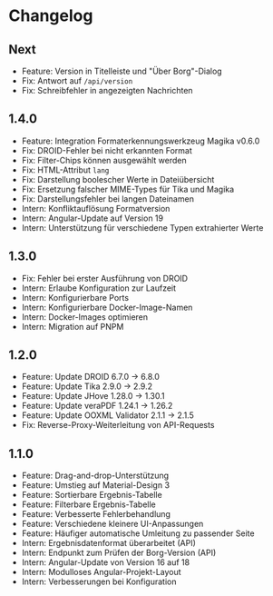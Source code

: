 # Changelog

## Next

- Feature: Version in Titelleiste und "Über Borg"-Dialog
- Fix: Antwort auf `/api/version`
- Fix: Schreibfehler in angezeigten Nachrichten

## 1.4.0

- Feature: Integration Formaterkennungswerkzeug Magika v0.6.0
- Fix: DROID-Fehler bei nicht erkannten Format
- Fix: Filter-Chips können ausgewählt werden
- Fix: HTML-Attribut `lang`
- Fix: Darstellung boolescher Werte in Dateiübersicht
- Fix: Ersetzung falscher MIME-Types für Tika und Magika
- Fix: Darstellungsfehler bei langen Dateinamen
- Intern: Konfliktauflösung Formatversion
- Intern: Angular-Update auf Version 19
- Intern: Unterstützung für verschiedene Typen extrahierter Werte

## 1.3.0

- Fix: Fehler bei erster Ausführung von DROID
- Intern: Erlaube Konfiguration zur Laufzeit
- Intern: Konfigurierbare Ports
- Intern: Konfigurierbare Docker-Image-Namen
- Intern: Docker-Images optimieren
- Intern: Migration auf PNPM

## 1.2.0

- Feature: Update DROID 6.7.0 -> 6.8.0
- Feature: Update Tika 2.9.0 -> 2.9.2
- Feature: Update JHove 1.28.0 -> 1.30.1
- Feature: Update veraPDF 1.24.1 -> 1.26.2
- Feature: Update OOXML Validator 2.1.1 -> 2.1.5
- Fix: Reverse-Proxy-Weiterleitung von API-Requests

## 1.1.0

- Feature: Drag-and-drop-Unterstützung
- Feature: Umstieg auf Material-Design 3
- Feature: Sortierbare Ergebnis-Tabelle
- Feature: Filterbare Ergebnis-Tabelle
- Feature: Verbesserte Fehlerbehandlung
- Feature: Verschiedene kleinere UI-Anpassungen
- Feature: Häufiger automatische Umleitung zu passender Seite
- Intern: Ergebnisdatenformat überarbeitet (API)
- Intern: Endpunkt zum Prüfen der Borg-Version (API)
- Intern: Angular-Update von Version 16 auf 18
- Intern: Modulloses Angular-Projekt-Layout
- Intern: Verbesserungen bei Konfiguration
